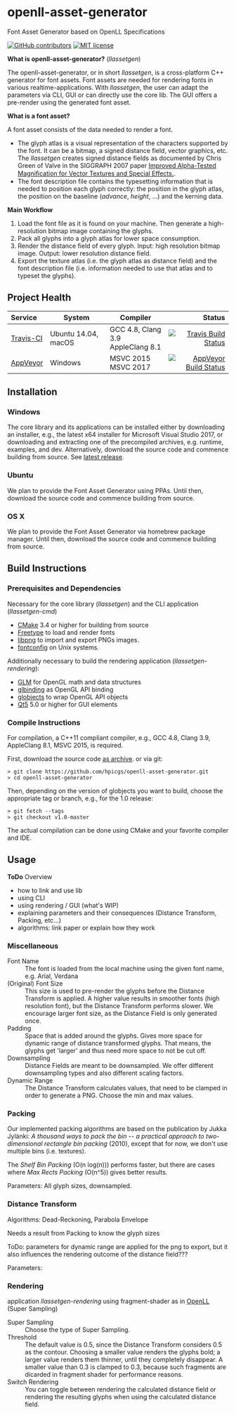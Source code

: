 # openll-asset-generator
Font Asset Generator based on OpenLL Specifications

[![GitHub contributors](https://img.shields.io/github/contributors/hpicgs/openll-asset-generator.svg)](https://GitHub.com/hpicgs/openll-asset-generator/graphs/contributors/)
[![MIT license](https://img.shields.io/badge/License-MIT-blue.svg)](https://github.com/hpicgs/openll-asset-generator/blob/master/LICENSE)

**What is openll-asset-generator?** (*llassetgen*)

The openll-asset-generator, or in short *llassetgen*, is a cross-platform C++ generator for font assets. Font assets are needed for rendering fonts in various realtime-applications.
With *llassetgen*, the user can adapt the parameters via CLI, GUI or can directly use the core lib. The GUI offers a pre-render using the generated font asset.

**What is a font asset?**

A font asset consists of the data needed to render a font.
* The glyph atlas is a visual representation of the characters supported by the font. It can be a bitmap, a signed distance field, vector graphics, etc. The *llassetgen* creates signed distance fields as documented by Chris Green of Valve in the SIGGRAPH 2007 paper [Improved Alpha-Tested Magniﬁcation for Vector Textures and Special Effects.](http://www.valvesoftware.com/publications/2007/SIGGRAPH2007_AlphaTestedMagnification.pdf).
* The font description file contains the typesetting information that is needed to position each glyph correctly: the position in the glyph atlas, the position on the baseline (*advance*, *height*, ...) and the kerning data.

**Main Workflow**
1. Load the font file as it is found on your machine. Then generate a high-resolution bitmap image containing the glyphs.
2. Pack all glyphs into a glyph atlas for lower space consumption.
3. Render the distance field of every glyph. Input: high resolution bitmap image. Output: lower resolution distance field.
4. Export the texture atlas (i.e. the glyph atlas as distance field) and the font description file (i.e. information needed to use that atlas and to typeset the glyphs).

## Project Health

| Service | System | Compiler | Status |
| :------ | ------ | -------- | -----: |
| [Travis-CI](https://travis-ci.org/hpicgs/openll-asset-generator) | Ubuntu 14.04, macOS | GCC 4.8, Clang 3.9 <br> AppleClang 8.1 | [![Travis Build Status](https://img.shields.io/travis/hpicgs/openll-asset-generator.svg)](https://travis-ci.org/hpicgs/openll-asset-generator)|
| [AppVeyor](https://ci.appveyor.com/project/anne-gropler/openll-asset-generator-5cjbt) | Windows | MSVC 2015<br>MSVC 2017 | [![AppVeyor Build Status](https://img.shields.io/appveyor/ci/anne-gropler/openll-asset-generator-5cjbt.svg)](https://ci.appveyor.com/project/anne-gropler/openll-asset-generator-5cjbt)|


## Installation

### Windows

The core library and its applications can be installed either by downloading an installer, e.g., the latest x64 installer for Microsoft Visual Studio 2017, or downloading and extracting one of the precompiled archives, e.g. runtime, examples, and dev. Alternatively, download the source code and commence building from source. See [latest release](https://github.com/hpicgs/openll-asset-generator/releases/latest).

### Ubuntu

We plan to provide the Font Asset Generator using PPAs. Until then, download the source code and commence building from source.

### OS X

We plan to provide the Font Asset Generator via homebrew package manager. Until then, download the source code and commence building from source.

## Build Instructions

### Prerequisites and Dependencies

Necessary for the core library (*llassetgen*) and the CLI application (*llassetgen-cmd*)
* [CMake](https://cmake.org/) 3.4 or higher for building from source
* [Freetype](https://www.freetype.org/) to load and render fonts
* [libpng](http://www.libpng.org/pub/png/libpng.html) to import and export PNGs images.
* [fontconfig](https://www.freedesktop.org/wiki/Software/fontconfig/) on Unix systems. 

Additionally necessary to build the rendering application (*llassetgen-rendering*):
* [GLM](https://github.com/g-truc/glm) for OpenGL math and data structures
* [glbinding](https://github.com/cginternals/glbinding) as OpenGL API binding
* [globjects](https://github.com/cginternals/globjects) to wrap OpenGL API objects
* [Qt5](http://www.qt.io/developers/) 5.0 or higher for GUI elements

### Compile Instructions

For compilation, a C++11 compliant compiler, e.g., GCC 4.8, Clang 3.9, AppleClang 8.1, MSVC 2015, is required.

First, download the source code [as archive](https://github.com/hpicgs/openll-asset-generator/releases). or via git:
```shell
> git clone https://github.com/hpicgs/openll-asset-generator.git
> cd openll-asset-generator
```

Then, depending on the version of globjects you want to build, choose the appropriate tag or branch, e.g., for the 1.0 release:

```shell
> git fetch --tags
> git checkout v1.0-master
```

The actual compilation can be done using CMake and your favorite compiler and IDE.

## Usage

**ToDo** Overview
* how to link and use lib
* using CLI
* using rendering / GUI (what's WIP)
* explaining parameters and their consequences (Distance Transform, Packing, etc...)
* algorithms: link paper or explain how they work

### Miscellaneous

<dl>
  <dt>Font Name</dt><dd>The font is loaded from the local machine using the given font name, e.g. Arial, Verdana</dd>
  <dt>(Original) Font Size</dt><dd>This size is used to pre-render the glyphs before the Distance Transform is applied. A higher value results in smoother fonts (high resolution font), but the Distance Transform performs slower. We encourage larger font size, as the Distance Field is only generated once.</dd>
  <dt>Padding</dt><dd>Space that is added around the glyphs. Gives more space for dynamic range of distance transformed glyphs. That means, the glyphs get 'larger' and thus need more space to not be cut off.</dd>
  <dt>Downsampling</dt><dd>Distance Fields are meant to be downsampled. We offer different downsampling types and also different scaling factors.</dd>
  <dt>Dynamic Range</dt><dd>The Distance Transform calculates values, that need to be clamped in order to generate a PNG. Choose the min and max values.</dd>
</dl>

### Packing

Our implemented packing algorithms are based on the publication by Jukka Jylänki: *A thousand ways to pack the bin -- a practical approach to two-dimensional rectangle bin packing* (2010), except that for now, we don't use multiple bins (i.e. textures).

The *Shelf Bin Packing* (O(n log(n))) performs faster, but there are cases where *Max Rects Packing* (O(n^5)) gives better results.

Parameters: All glyph sizes, downsampled.

### Distance Transform

Algorithms: Dead-Reckoning, Parabola Envelope

Needs a result from Packing to know the glyph sizes

ToDo: parameters for dynamic range are applied for the png to export, but it also influences the rendering outcome of the distance field???

Parameters: 

### Rendering
application *llassetgen-rendering*
using fragment-shader as in [OpenLL](http://openll.org/) (Super Sampling)

<dl>
  <dt>Super Sampling</dt><dd>Choose the type of Super Sampling.</dd>
  <dt>Threshold</dt><dd>The default value is 0.5, since the Distance Transform considers 0.5 as the contour. Choosing a smaller value renders the glyphs bold; a larger value renders them thinner, until they completely disappear. A smaller value than 0.3 is clamped to 0.3, because such fragments are dicarded in fragment shader for performance reasons.</dd>
  <dt>Switch Rendering</dt><dd>You can toggle between rendering the calculated distance field or rendering the resulting glyphs when using the calculated distance field.</dd>
</dl>


